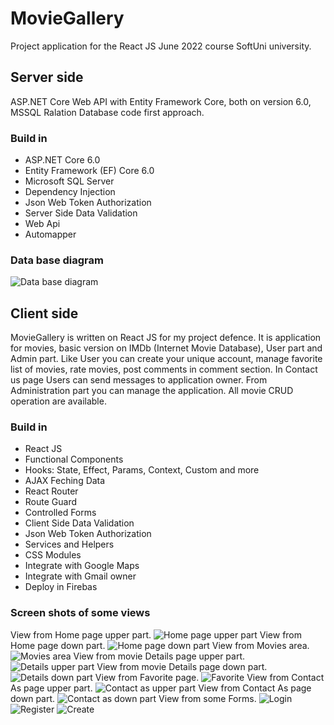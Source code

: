 <h1>MovieGallery</h1>
<div>Project application for the React JS June 2022 course SoftUni university.</div>
<h2>Server side</h2>
<p>ASP.NET Core Web API with Entity Framework Core, both on version 6.0, MSSQL Ralation Database code first approach.</p>
<h3>Build in</h3>
<ul>
  <li>ASP.NET Core 6.0</li>
  <li>Entity Framework (EF) Core 6.0</li>
  <li>Microsoft SQL Server</li> 
  <li>Dependency Injection</li>
  <li>Json Web Token Authorization</li>
  <li>Server Side Data Validation</li> 
  <li>Web Api</li>
  <li>Automapper</li>  
</ul>
<h3>Data base diagram</h3>

![Data base diagram](https://user-images.githubusercontent.com/75274983/184305902-76a60ef1-a7d0-48c4-967a-468590ee63e8.png)

<h2>Client side</h2>
<p> MovieGallery is written on React JS for my project defence. It is application for movies, basic version on IMDb (Internet Movie Database), User part and Admin part. Like User you can create your unique account, manage favorite list of movies, rate movies, post comments in comment section. In Contact us page Users can send messages to application owner. From Administration part you can manage the application. All movie CRUD operation are available.</p>

<h3>Build in</h3>
<ul>
  <li>React JS</li>
  <li>Functional Components</li>
  <li>Hooks: State, Effect, Params, Context, Custom and more</li>
  <li>AJAX Feching Data</li>
  <li>React Router</li>
  <li>Route Guard</li>
  <li>Controlled Forms</li> 
  <li>Client Side Data Validation</li>
  <li>Json Web Token Authorization</li>   
  <li>Services and Helpers</li>
  <li>CSS Modules</li>
  <li>Integrate with Google Maps</li>
  <li>Integrate with Gmail owner</li>
  <li>Deploy in Firebas</li>
</ul>


<h3>Screen shots of some views</h3>

View from Home page upper part.
![Home page upper part](https://user-images.githubusercontent.com/75274983/184317591-46d14bc2-0fb7-4777-99d4-701f43ff76ff.png)
View from Home page down part.
![Home page down part](https://user-images.githubusercontent.com/75274983/184318115-ce68b5fa-9b10-44d2-833d-6cd2527a01f6.png)
View from Movies area.
![Movies area](https://user-images.githubusercontent.com/75274983/184318726-a8f77581-a3e4-4b86-9f45-296b71b7d8e0.png)
View from movie Details page upper part.
![Details upper part](https://user-images.githubusercontent.com/75274983/184319483-af9cd8d4-0f8e-4291-9998-0822da0bf948.png)
View from movie Details page down part.
![Details down part](https://user-images.githubusercontent.com/75274983/184320101-c8a4f4ca-7cc7-4996-9b72-9b8a2b896d72.png)
View from Favorite page.
![Favorite](https://user-images.githubusercontent.com/75274983/184320702-5e15b4fe-20d8-4cb0-82ee-b216df74fbc8.png)
View from Contact As page upper part.
![Contact as upper part](https://user-images.githubusercontent.com/75274983/184321848-fda42623-d554-4ae4-a89e-f9e6b26dc03d.png)
View from Contact As page down part.
![Contact as down part](https://user-images.githubusercontent.com/75274983/184321939-dca3aa53-ffe4-41af-892d-4ecb4db9841e.png)
View from some Forms.
![Login](https://user-images.githubusercontent.com/75274983/184322410-35c32741-5e57-47f1-a750-8dfd575e6d3f.png)
![Register](https://user-images.githubusercontent.com/75274983/184322548-662e5d41-1be5-4bd1-8d1d-db6b0e3b7380.png)
![Create](https://user-images.githubusercontent.com/75274983/184322702-05811237-0a18-449f-a7f5-22c581696e57.png)




